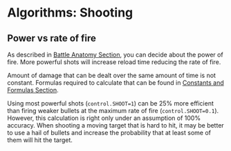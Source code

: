 # Algorithms: Shooting

## Power vs rate of fire
As described in [Battle Anatomy Section](../manual/battle_anatomy.md), you can decide about the power of fire. More powerful shots will increase reload time reducing the rate of fire.

Amount of damage that can be dealt over the same amount of time is not constant. Formulas required to calculate that can be found in [Constants and Formulas Section](../manual/consts.md).

Using most powerful shots (`control.SHOOT=1`) can be 25% more efficient than firing weaker bullets at the maximum rate of fire (`control.SHOOT=0.1`). However, this calculation is right only under an assumption of 100% accuracy. When shooting a moving target that is hard to hit, it may be better to use a hail of bullets and increase the probability that at least some of them will hit the target.
